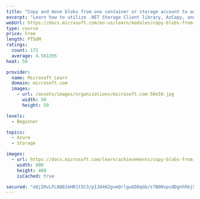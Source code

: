 ```yaml
---
title: "Copy and move blobs from one container or storage account to another from the command line and in code"
excerpt: "Learn how to utilize .NET Storage Client library, AzCopy, and Azure CLI utilities to copy and move blobs between contains and storage accounts both synchronously and asynchronously."
webUrl: https://docs.microsoft.com/en-us/learn/modules/copy-blobs-from-command-line-and-code/
type: course
price: Free
length: PT58M
ratings:
  count: 172
  average: 4.581395
heat: 50

provider:
  name: Microsoft Learn
  domain: microsoft.com
  images:
    - url: /assets/images/organizations/microsoft.com-50x50.jpg
      width: 50
      height: 50

levels:
  - Beginner

topics:
  - Azure
  - Storage

images:
  - url: https://docs.microsoft.com/learn/achievements/copy-blobs-from-command-line-and-code-social.png
    width: 800
    height: 400
    isCached: true

secured: "oQjIRvLFLNQ0JeHR1t5C3/pIJ0462gvmQrlgu6D8qGb/s7B0Nvps0Dgnhhbj5kBYtutwOJ1RhiDhdA12rgqsiGH99wBfyI2+cQacWT5osLRgmXi2lha0TCUWVkoM5BmdtZ+r4+3bPjUedCma4qb0x+Ae8ouDXu82F9JAU09mS3zpJEySSuK5laYF+NWOCwvERvWoiCoCkiEFPutBAzemr61/iRZhXPzKIRXPb2nJ3ZPq1eZKHlX7n2R2SQUhvgZRRsKvinAdThNWPlMFe8zszhjTW8tzu13qCzNtD2i+K5mSrvdX2VR3GF7Isl6kUeKWdJ/rTpmqDy9HWueB5zf0kmngyJESSVtZvnisWC65zALgVAfm1EfrNVnUY9x5jwJoccLNJDKRDGwPbYADZxU0ba6GazSG5ZnIUqi8zxXpeOM=;bs1/mi/oAH7uZC7DrT+j6g=="
---
```


